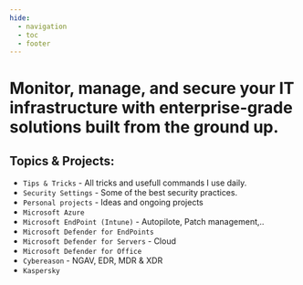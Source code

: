 ```yaml
---
hide:
  - navigation
  - toc
  - footer
---
```


# Monitor, manage, and secure your IT infrastructure with enterprise-grade solutions built from the ground up.

## Topics & Projects:

* `Tips & Tricks` - All tricks and usefull commands I use daily.
* `Security Settings` - Some of the best security practices.
* `Personal projects` - Ideas and ongoing projects
* `Microsoft Azure`
* `Microsoft EndPoint (Intune)` - Autopilote, Patch management,..
* `Microsoft Defender for EndPoints`
* `Microsoft Defender for Servers` - Cloud
* `Microsoft Defender for Office`
* `Cybereason` - NGAV, EDR, MDR & XDR
* `Kaspersky`
